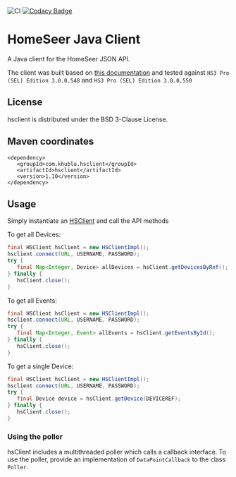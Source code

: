 ![CI](https://github.com/teverett/hsclient/workflows/CI/badge.svg)
[![Codacy Badge](https://api.codacy.com/project/badge/Grade/8ed69ebaffaa4cf5a78a79d8ac5a3113)](https://www.codacy.com/manual/teverett/hsclient?utm_source=github.com&amp;utm_medium=referral&amp;utm_content=teverett/hsclient&amp;utm_campaign=Badge_Grade)


# HomeSeer Java Client


A Java client for the HomeSeer JSON API.

The client was built based on [this documentation](https://homeseer.com/support/homeseer/HS3/hs3sdk.pdf) and tested against `HS3 Pro (SEL) Edition 3.0.0.548` and `HS3 Pro (SEL) Edition 3.0.0.550`

## License

hsclient is distributed under the BSD 3-Clause License.

## Maven coordinates

```
<dependency>
   <groupId>com.khubla.hsclient</groupId>
   <artifactId>hsclient</artifactId>
   <version>1.10</version>
</dependency>
```


## Usage

Simply instantiate an [HSClient](https://github.com/teverett/hsclient/blob/master/src/main/java/com/khubla/hsclient/HSClient.java) and call the API methods

To get all Devices:

```java
final HSClient hsClient = new HSClientImpl();
hsclient.connect(URL, USERNAME, PASSWORD);
try {
   final Map<Integer, Device> allDevices = hsClient.getDevicesByRef();
} finally {
   hsClient.close();
}
```

To get all Events:

```java
final HSClient hsClient = new HSClientImpl();
hsclient.connect(URL, USERNAME, PASSWORD);
try {
   final Map<Integer, Event> allEvents = hsClient.getEventsById();
} finally {
   hsClient.close();
}
```

To get a single Device:

```java
final HSClient hsClient = new HSClientImpl();
hsclient.connect(URL, USERNAME, PASSWORD);
try {
   final Device device = hsClient.getDevice(DEVICEREF);
} finally {
   hsClient.close();
}
```

### Using the poller

hsClient includes a multithreaded poller which calls a callback interface. To use the poller, provide an implementation of `DataPointCallback` to the class `Poller`.

